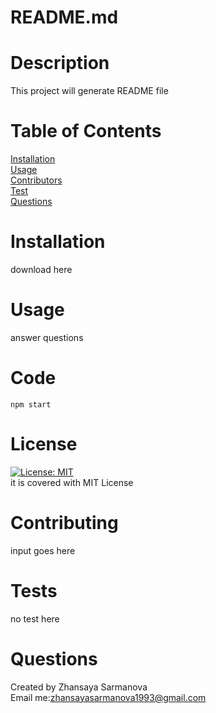 
# README.md
        
# Description
This project will generate README file

# Table of Contents
[Installation](#Installation)<br>
[Usage](#Usage)<br>
[Contributors](#Contributing)<br>
[Test](#Test)<br>
[Questions](#Questions)<br>

# Installation
download here

# Usage
answer questions

# Code
    npm start

# License
[![License: MIT](https://img.shields.io/badge/License-MIT-yellow.svg)](https://opensource.org/licenses/MIT)
<br>
it is covered with MIT License

# Contributing
input goes here

# Tests
no test here

# Questions
Created by Zhansaya Sarmanova
<br>
Email me:zhansayasarmanova1993@gmail.com
    